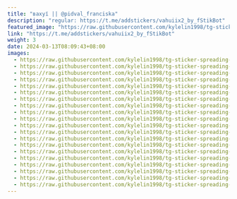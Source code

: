 ```yaml
---
title: "вахуї || @pidval_franciska"
description: "regular: https://t.me/addstickers/vahuiix2_by_fStikBot"
featured_image: "https://raw.githubusercontent.com/kylelin1998/tg-sticker-spreading-worldwide-images/main/img/7b43c082-e8b4-416b-b1e5-eee5d55137e0.jpg"
link: "https://t.me/addstickers/vahuiix2_by_fStikBot"
weight: 3
date: 2024-03-13T08:09:43+08:00
images:
  - https://raw.githubusercontent.com/kylelin1998/tg-sticker-spreading-worldwide-images/main/img/7b43c082-e8b4-416b-b1e5-eee5d55137e0.jpg
  - https://raw.githubusercontent.com/kylelin1998/tg-sticker-spreading-worldwide-images/main/img/957c3bcb-fe45-4f73-b7a8-a5ddc01a06c4.jpg
  - https://raw.githubusercontent.com/kylelin1998/tg-sticker-spreading-worldwide-images/main/img/e2375f45-8ca8-43f8-84df-9e7138bf7a56.jpg
  - https://raw.githubusercontent.com/kylelin1998/tg-sticker-spreading-worldwide-images/main/img/b0255b00-95b2-41fb-8ef3-bb27577242ab.jpg
  - https://raw.githubusercontent.com/kylelin1998/tg-sticker-spreading-worldwide-images/main/img/008fb420-ac1a-409d-ac40-32443929296b.jpg
  - https://raw.githubusercontent.com/kylelin1998/tg-sticker-spreading-worldwide-images/main/img/a4631213-4251-47bd-a3a4-f3fae8f097d8.jpg
  - https://raw.githubusercontent.com/kylelin1998/tg-sticker-spreading-worldwide-images/main/img/661120e4-32cf-4c8d-ba1f-e845c09b90dc.jpg
  - https://raw.githubusercontent.com/kylelin1998/tg-sticker-spreading-worldwide-images/main/img/80483635-a639-4daa-a223-1508baad478b.jpg
  - https://raw.githubusercontent.com/kylelin1998/tg-sticker-spreading-worldwide-images/main/img/de983d23-fdc7-453a-8831-320498894f70.jpg
  - https://raw.githubusercontent.com/kylelin1998/tg-sticker-spreading-worldwide-images/main/img/ab96d23b-530c-4885-a1d9-a9f7d9b95fdc.jpg
  - https://raw.githubusercontent.com/kylelin1998/tg-sticker-spreading-worldwide-images/main/img/367516a4-3c40-466b-9ddf-c961a982d0bc.jpg
  - https://raw.githubusercontent.com/kylelin1998/tg-sticker-spreading-worldwide-images/main/img/bddda2d7-eabc-4a01-ab62-be20d5a89d17.jpg
  - https://raw.githubusercontent.com/kylelin1998/tg-sticker-spreading-worldwide-images/main/img/470b5d11-013e-4a4d-bc5a-48e049575cf4.jpg
  - https://raw.githubusercontent.com/kylelin1998/tg-sticker-spreading-worldwide-images/main/img/71cb28b0-aceb-4874-bed0-bdc6887025bf.jpg
  - https://raw.githubusercontent.com/kylelin1998/tg-sticker-spreading-worldwide-images/main/img/df9486ea-0548-4a9a-9b9e-cf5cfe6492fd.jpg
  - https://raw.githubusercontent.com/kylelin1998/tg-sticker-spreading-worldwide-images/main/img/5078700a-76e2-44a4-97f0-5d2d2082a0c6.jpg
  - https://raw.githubusercontent.com/kylelin1998/tg-sticker-spreading-worldwide-images/main/img/93db01b1-d4ea-4e84-84fa-580dd51f2ef5.jpg
  - https://raw.githubusercontent.com/kylelin1998/tg-sticker-spreading-worldwide-images/main/img/7920f552-ac7a-4993-ae83-f1eaaec43561.jpg
  - https://raw.githubusercontent.com/kylelin1998/tg-sticker-spreading-worldwide-images/main/img/c5e32409-d8b9-43e6-9638-67e1193f0e37.jpg
  - https://raw.githubusercontent.com/kylelin1998/tg-sticker-spreading-worldwide-images/main/img/12b2b077-a7f4-41e4-9af2-369a552a55fe.jpg
---
```

